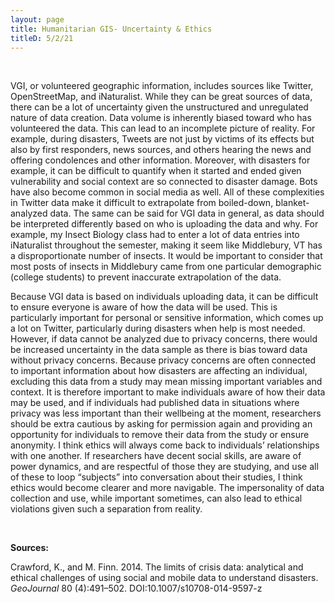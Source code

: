 ```yaml
---
layout: page
title: Humanitarian GIS- Uncertainty & Ethics
titleD: 5/2/21
---  
```


&nbsp;  

VGI, or volunteered geographic information, includes sources like Twitter, OpenStreetMap, and iNaturalist. While they can be great sources of data, there can be a lot of uncertainty given the unstructured and unregulated nature of data creation. Data volume is inherently biased toward who has volunteered the data. This can lead to an incomplete picture of reality. For example, during disasters, Tweets are not just by victims of its effects but also by first responders, news sources, and others hearing the news and offering condolences and other information. Moreover, with disasters for example, it can be difficult to quantify when it started and ended given vulnerability and social context are so connected to disaster damage. Bots have also become common in social media as well. All of these complexities in Twitter data make it difficult to extrapolate from boiled-down, blanket-analyzed data. The same can be said for VGI data in general, as data should be interpreted differently based on who is uploading the data and why. For example, my Insect Biology class had to enter a lot of data entries into iNaturalist throughout the semester, making it seem like Middlebury, VT has a disproportionate number of insects. It would be important to consider that most posts of insects in Middlebury came from one particular demographic (college students) to prevent inaccurate extrapolation of the data.  

Because VGI data is based on individuals uploading data, it can be difficult to ensure everyone is aware of how the data will be used. This is particularly important for personal or sensitive information, which comes up a lot on Twitter, particularly during disasters when help is most needed. However, if data cannot be analyzed due to privacy concerns, there would be increased uncertainty in the data sample as there is bias toward data without privacy concerns. Because privacy concerns are often connected to important information about how disasters are affecting an individual, excluding this data from a study may mean missing important variables and context. It is therefore important to make individuals aware of how their data may be used, and if individuals had published data in situations where privacy was less important than their wellbeing at the moment, researchers should be extra cautious by asking for permission again and providing an opportunity for individuals to remove their data from the study or ensure anonymity. I think ethics will always come back to individuals’ relationships with one another. If researchers have decent social skills, are aware of power dynamics, and are respectful of those they are studying, and use all of these to loop “subjects” into conversation about their studies, I think ethics would become clearer and more navigable. The impersonality of data collection and use, while important sometimes, can also lead to ethical violations given such a separation from reality. 

&nbsp;  


**Sources:** 

Crawford, K., and M. Finn. 2014. The limits of crisis data: analytical and ethical challenges of using social and mobile data to understand disasters. *GeoJournal* 80 (4):491–502. DOI:10.1007/s10708-014-9597-z